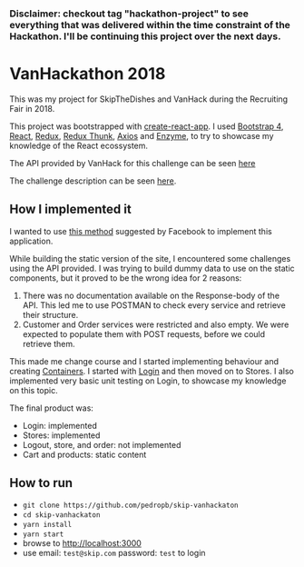 ### Disclaimer: checkout tag "hackathon-project" to see everything that was delivered within the time constraint of the Hackathon. I'll be continuing this project over the next days.

# VanHackathon 2018

This was my project for SkipTheDishes and VanHack during the Recruiting Fair in 2018.

This project was bootstrapped with [create-react-app](https://github.com/facebook/create-react-app).
I used [Bootstrap 4](https://getbootstrap.com/docs/4.0/getting-started/introduction/), [React](https://reactjs.org/), [Redux](https://github.com/reactjs/redux), [Redux Thunk](https://github.com/gaearon/redux-thunk), [Axios](https://github.com/axios/axios) and [Enzyme](https://github.com/airbnb/enzyme), to try to showcase my knowledge of the React ecossystem.

The API provided by VanHack for this challenge can be seen [here](https://docs.google.com/presentation/d/1Ck3eY_kEWpOrNfFzFVxNsOnb9g9pNXgJ1pv_25lDvjE/edit#slide=id.g32e807dfa2_0_17)

The challenge description can be seen [here](http://api-vanhack-event-sp.azurewebsites.net/swagger/).

## How I implemented it

I wanted to use [this method](https://facebook.github.io/react/docs/thinking-in-react.html) suggested by Facebook to implement this application.

While building the static version of the site, I encountered some challenges using the API provided. I was trying to build dummy data to use on the static components, but it proved to be the wrong idea for 2 reasons:
1. There was no documentation available on the Response-body of the API. This led me to use POSTMAN to check every service and retrieve their structure.
2. Customer and Order services were restricted and also empty. We were expected to populate them with POST requests, before we could retrieve them.

This made me change course and I started implementing behaviour and creating [Containers](https://medium.com/@dan_abramov/smart-and-dumb-components-7ca2f9a7c7d0). I started with [Login](src/containers/Login.js) and then moved on to Stores. I also implemented very basic unit testing on Login, to showcase my knowledge on this topic.

The final product was:
- Login: implemented
- Stores: implemented
- Logout, store, and order: not implemented
- Cart and products: static content


## How to run

- `git clone https://github.com/pedropb/skip-vanhackaton`
- `cd skip-vanhackaton`
- `yarn install`
- `yarn start`
- browse to [http://localhost:3000](http://localhost:3000)
- use email: `test@skip.com` password: `test` to login
